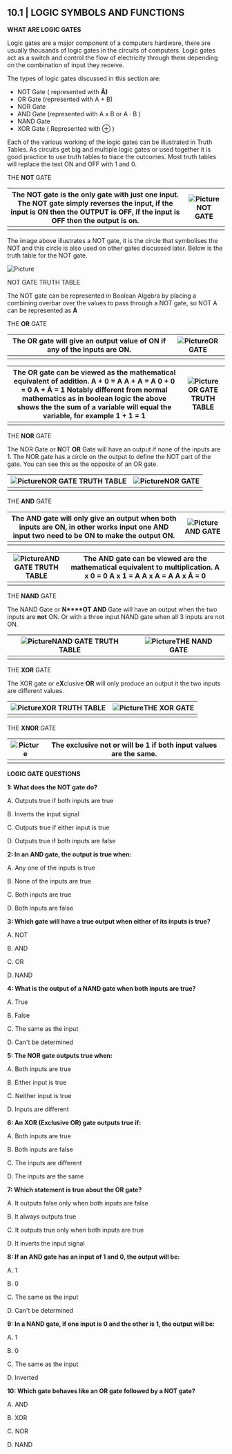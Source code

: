 ## 10.1 | LOGIC SYMBOLS AND FUNCTIONS

**WHAT ARE LOGIC GATES**

Logic gates are a major component of a computers hardware, there are usually thousands of logic gates in the circuits of computers. Logic gates act as a switch and control the flow of electricity through them depending on the combination of input they receive.

The types of logic gates discussed in this section are:

- NOT Gate ( represented with **Ā)**
- OR Gate (represented with A + B)
- NOR Gate
- AND Gate (represented with A x B or A · B )
- NAND Gate
- XOR Gate ( Represented with ⊕ )


Each of the various working of the logic gates can be illustrated in Truth Tables. As circuits get big and multiple logic gates or used together it is good practice to use truth tables to trace the outcomes. Most truth tables will replace the text ON and OFF with 1 and 0.

THE **NOT** GATE

| The **NOT** gate is the only gate with just one input. The NOT gate simply reverses the input, if the input is ON then the OUTPUT is OFF, if the input is OFF then the output is on. | ![Picture](https://www.computersciencecafe.com/uploads/4/3/9/3/43932527/not-gate-orig_2.jpg)NOT GATE |
| ------------------------------------------------------------ | ------------------------------------------------------------ |
|                                                              |                                                              |

The image above illustrates a NOT gate, it is the circle that symbolises the NOT and this circle is also used on other gates discussed later. Below is the truth table for the NOT gate.

![Picture](https://www.computersciencecafe.com/uploads/4/3/9/3/43932527/not-gate-truth-table-orig_2.jpg)

NOT GATE TRUTH TABLE

The NOT gate can be represented in Boolean Algebra by placing a combining overbar over the values to pass through a NOT gate, so NOT A can be represented as **Ā**

THE **OR** GATE

| The OR gate will give an output value of ON if any of the inputs are ON. | ![Picture](https://www.computersciencecafe.com/uploads/4/3/9/3/43932527/published/or-gate_2.jpg)OR GATE |
| ------------------------------------------------------------ | ------------------------------------------------------------ |
|                                                              |                                                              |

| The OR gate can be viewed as the mathematical equivalent of addition.  A + 0 = A A + A = A 0 + 0 = 0 A + Ā = 1 Notably different from normal mathematics as in boolean logic the above shows the the sum of a variable will equal the variable, for example 1 + 1 = 1 | ![Picture](https://www.computersciencecafe.com/uploads/4/3/9/3/43932527/or-gate-truth-table_2.jpg)OR GATE TRUTH TABLE |
| ------------------------------------------------------------ | ------------------------------------------------------------ |
|                                                              |                                                              |

THE **NOR** GATE

The NOR Gate or **N**OT **OR** Gate will have an output if none of the inputs are 1. The NOR gate has a circle on the output to define the NOT part of the gate. You can see this as the opposite of an OR gate.

| ![Picture](https://www.computersciencecafe.com/uploads/4/3/9/3/43932527/published/screenshot-2022-02-09-at-09-34-57_2.png)NOR GATE TRUTH TABLE | ![Picture](https://www.computersciencecafe.com/uploads/4/3/9/3/43932527/published/nor_2.jpg)NOR GATE |
| ------------------------------------------------------------ | ------------------------------------------------------------ |
|                                                              |                                                              |

THE **AND** GATE

| The AND gate will only give an output when both inputs are ON, in other works input one AND input two need to be ON to make the output ON. | ![Picture](https://www.computersciencecafe.com/uploads/4/3/9/3/43932527/published/and-gate-orig_2.jpg)AND GATE |
| ------------------------------------------------------------ | ------------------------------------------------------------ |
|                                                              |                                                              |

| ![Picture](https://www.computersciencecafe.com/uploads/4/3/9/3/43932527/and-gate-truth-table_2.jpg)AND GATE TRUTH TABLE | The AND gate can be viewed are the mathematical equivalent to multiplication. A x 0 = 0 A x 1 = A A x A = A A x Ā = 0 |
| ------------------------------------------------------------ | ------------------------------------------------------------ |
|                                                              |                                                              |

THE **NAND** GATE

The NAND Gate or **N****OT** **AND** Gate will have an output when the two inputs are **not** ON. Or with a three input NAND gate when all 3 inputs are not ON.

| ![Picture](https://www.computersciencecafe.com/uploads/4/3/9/3/43932527/nand-truth-table_2.jpg)NAND GATE TRUTH TABLE | ![Picture](https://www.computersciencecafe.com/uploads/4/3/9/3/43932527/published/nand-gate_2.jpg)THE NAND GATE |
| ------------------------------------------------------------ | ------------------------------------------------------------ |
|                                                              |                                                              |

THE **XOR** GATE

The XOR gate or e**X**clusive **OR** will only produce an output it the two inputs are different values.

| ![Picture](https://www.computersciencecafe.com/uploads/4/3/9/3/43932527/xor-gate_2.jpg)XOR TRUTH TABLE | ![Picture](https://www.computersciencecafe.com/uploads/4/3/9/3/43932527/published/xor_2.jpg)THE XOR GATE |
| ------------------------------------------------------------ | ------------------------------------------------------------ |
|                                                              |                                                              |

THE **XNOR** GATE

| ![Picture](https://www.computersciencecafe.com/uploads/4/3/9/3/43932527/published/screenshot-2022-02-10-at-07-46-55_1.png) | The exclusive not or will be 1 if both input values are the same. |
| ------------------------------------------------------------ | ------------------------------------------------------------ |
|                                                              |                                                              |

**LOGIC GATE QUESTIONS**

**1: What does the NOT gate do?**

A. Outputs true if both inputs are true

B. Inverts the input signal

C. Outputs true if either input is true

D. Outputs true if both inputs are false

**2: In an AND gate, the output is true when:**

A. Any one of the inputs is true

B. None of the inputs are true

C. Both inputs are true

D. Both inputs are false

**3: Which gate will have a true output when either of its inputs is true?**

A. NOT

B. AND

C. OR

D. NAND

**4: What is the output of a NAND gate when both inputs are true?**

A. True

B. False

C. The same as the input

D. Can't be determined

**5: The NOR gate outputs true when:**

A. Both inputs are true

B. Either input is true

C. Neither input is true

D. Inputs are different

**6: An XOR (Exclusive OR) gate outputs true if:**

A. Both inputs are true

B. Both inputs are false

C. The inputs are different

D. The inputs are the same

**7: Which statement is true about the OR gate?**

A. It outputs false only when both inputs are false

B. It always outputs true

C. It outputs true only when both inputs are true

D. It inverts the input signal

**8: If an AND gate has an input of 1 and 0, the output will be:**

A. 1

B. 0

C. The same as the input

D. Can't be determined

**9: In a NAND gate, if one input is 0 and the other is 1, the output will be:**

A. 1

B. 0

C. The same as the input

D. Inverted

**10: Which gate behaves like an OR gate followed by a NOT gate?**

A. AND

B. XOR

C. NOR

D. NAND